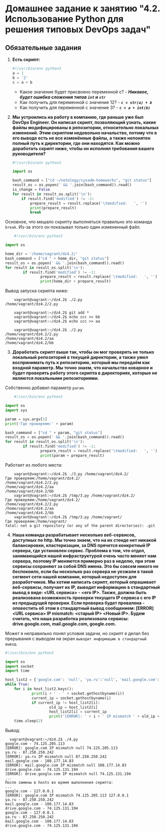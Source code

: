 # Домашнее задание к занятию "4.2. Использование Python для решения типовых DevOps задач"

## Обязательные задания

1. **Есть скрипт:**
	```python
    #!/usr/bin/env python3
	a = 1
	b = '2'
	c = a + b
	```
	* Какое значение будет присвоено переменной c? - ***Никакое, будет ошибка сложения типов `int` и `str`***
	* Как получить для переменной c значение 12? - ***`c = str(a) + b`***
	* Как получить для переменной c значение 3? - ***`c = a + int(b)`***

2. **Мы устроились на работу в компанию, где  раньше уже был DevOps Engineer. Он написал скрипт, позволяющий узнать, какие файлы модифицированы в репозитории, относительно локальных изменений. Этим скриптом недовольно начальство, потому что в его выводе есть не все изменённые файлы, а также непонятен полный путь к директории, где они находятся. Как можно доработать скрипт ниже, чтобы он исполнял требования вашего руководителя?**

	```python
    #!/usr/bin/env python3

    import os

	bash_command = ["cd ~/netology/sysadm-homeworks", "git status"]
	result_os = os.popen(' && '.join(bash_command)).read()
    is_change = False
	for result in result_os.split('\n'):
        if result.find('modified') != -1:
            prepare_result = result.replace('\tmodified:   ', '')
            print(prepare_result)
            break

	```  
 Основное, что мешало скрипту выполняться правильно это команда `break`. Из-за этого он показывал только один измененный файл.  
```python
    #!/usr/bin/env python3

import os

home_dir = '/home/vagrant/dz4.2/'
bash_command = ["cd " + home_dir, "git status"]
result_os = os.popen(' && '.join(bash_command)).read()
for result in result_os.split('\n'):
        if result.find('modified') != -1:
                prepare_result = result.replace('\tmodified:   ', '')
                print(home_dir + prepare_result)

```  
Вывод запуска скрипта ниже:  
```  
 	vagrant@vagrant:~/dz4.2$ ./2.py
/home/vagrant/dz4.2/2.py  
  
	vagrant@vagrant:~/dz4.2$ git add *
	vagrant@vagrant:~/dz4.2$ echo ccc >> bb
	vagrant@vagrant:~/dz4.2$ echo ccc >> aa

	vagrant@vagrant:~/dz4.2$ ./2.py
/home/vagrant/dz4.2/2.py
/home/vagrant/dz4.2/aa
/home/vagrant/dz4.2/bb
  ```

3. **Доработать скрипт выше так, чтобы он мог проверять не только локальный репозиторий в текущей директории, а также умел воспринимать путь к репозиторию, который мы передаём как входной параметр. Мы точно знаем, что начальство коварное и будет проверять работу этого скрипта в директориях, которые не являются локальными репозиториями.**  
  
Собственно добавил параметр `param`.  
```python
    #!/usr/bin/env python3

import os
import sys

param = sys.argv[1]
print('Где проверяем:' + param)  

bash_command = ["cd " + param, "git status"]
result_os = os.popen(' && '.join(bash_command)).read()
for result in result_os.split('\n'):
        if result.find('modified') != -1:
                prepare_result = result.replace('\tmodified:   ', '')
                print(param + prepare_result)
```  
Работает из любого места:
```  
  	vagrant@vagrant:~/dz4.2$ ./3.py /home/vagrant/dz4.2/
Где проверяем:/home/vagrant/dz4.2/
/home/vagrant/dz4.2/2.py
/home/vagrant/dz4.2/aa
/home/vagrant/dz4.2/bb
	vagrant@vagrant:~/dz4.2$ /tmp/3.py /home/vagrant/dz4.2/
Где проверяем:/home/vagrant/dz4.2/
/home/vagrant/dz4.2/2.py
/home/vagrant/dz4.2/aa
/home/vagrant/dz4.2/bb
	vagrant@vagrant:~/dz4.2$ /tmp/3.py /home/vagrant/
Где проверяем:/home/vagrant/
fatal: not a git repository (or any of the parent directories): .git
  ```

4. **Наша команда разрабатывает несколько веб-сервисов, доступных по http. Мы точно знаем, что на их стенде нет никакой балансировки, кластеризации, за DNS прячется конкретный IP сервера, где установлен сервис. Проблема в том, что отдел, занимающийся нашей инфраструктурой очень часто меняет нам сервера, поэтому IP меняются примерно раз в неделю, при этом сервисы сохраняют за собой DNS имена. Это бы совсем никого не беспокоило, если бы несколько раз сервера не уезжали в такой сегмент сети нашей компании, который недоступен для разработчиков. Мы хотим написать скрипт, который опрашивает веб-сервисы, получает их IP, выводит информацию в стандартный вывод в виде: <URL сервиса> - <его IP>. Также, должна быть реализована возможность проверки текущего IP сервиса c его IP из предыдущей проверки. Если проверка будет провалена - оповестить об этом в стандартный вывод сообщением: [ERROR] <URL сервиса> IP mismatch: <старый IP> <Новый IP>. Будем считать, что наша разработка реализовала сервисы: drive.google.com, mail.google.com, google.com.**  
  
Может я неправильно понял условия задачи, но скрипт я делал без прерывания с выводом на экран `выводит информацию в стандартный вывод`.  

```python
#!/usr/bin/env python3

import os
import socket
import time

host_list2 = {'google.com': 'null', 'ya.ru':'null', 'mail.google.com': 'null', 'drive.google.com':'null'}
while True:
    for i in host_list2.keys():
            print(i + ' - ' + socket.gethostbyname(i))
            current_ip = socket.gethostbyname(i)
            if current_ip != host_list2[i]:
                    old_ip = host_list2[i]
                    host_list2[i] = current_ip
                    print('[ERROR]: ' + i + ' IP mismatch ' + old_ip + ' ' + current_ip)
    time.sleep(2)
```
  
Вывод:  
```  
  vagrant@vagrant:~/dz4.2$ ./4.py
google.com - 74.125.205.113
[ERROR]: google.com IP mismatch null 74.125.205.113
ya.ru - 87.250.250.242
[ERROR]: ya.ru IP mismatch null 87.250.250.242
mail.google.com - 108.177.14.83
[ERROR]: mail.google.com IP mismatch null 108.177.14.83
drive.google.com - 74.125.131.194
[ERROR]: drive.google.com IP mismatch null 74.125.131.194 
...  
После замены в hosts во время выполнения скрипта:
...  
google.com - 127.0.0.1
[ERROR]: google.com IP mismatch 74.125.205.113 127.0.0.1
ya.ru - 87.250.250.242
mail.google.com - 108.177.14.83
drive.google.com - 74.125.131.194
google.com - 127.0.0.1
ya.ru - 87.250.250.242
mail.google.com - 108.177.14.83
drive.google.com - 74.125.131.194
  ```
